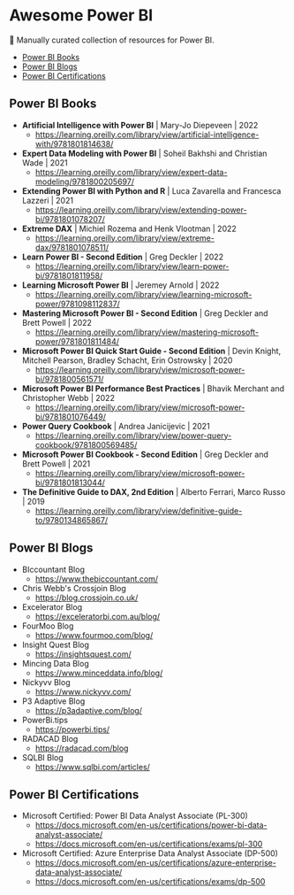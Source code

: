 # Awesome Power BI

:wave: Manually curated collection of resources for Power BI.

* [Power BI Books](#power-bi-books)
* [Power BI Blogs](#power-bi-blogs)
* [Power BI Certifications](#power-bi-certifications)

## Power BI Books

* **Artificial Intelligence with Power BI** | Mary-Jo Diepeveen | 2022
  * https://learning.oreilly.com/library/view/artificial-intelligence-with/9781801814638/
* **Expert Data Modeling with Power BI** | Soheil Bakhshi and Christian Wade | 2021
  * https://learning.oreilly.com/library/view/expert-data-modeling/9781800205697/
* **Extending Power BI with Python and R** | Luca Zavarella and Francesca Lazzeri | 2021
  * https://learning.oreilly.com/library/view/extending-power-bi/9781801078207/
* **Extreme DAX** | Michiel Rozema and Henk Vlootman | 2022
  * https://learning.oreilly.com/library/view/extreme-dax/9781801078511/
* **Learn Power BI - Second Edition** | Greg Deckler | 2022
  * https://learning.oreilly.com/library/view/learn-power-bi/9781801811958/
* **Learning Microsoft Power BI** | Jeremey Arnold | 2022
  * https://learning.oreilly.com/library/view/learning-microsoft-power/9781098112837/
* **Mastering Microsoft Power BI - Second Edition** | Greg Deckler and Brett Powell | 2022
  * https://learning.oreilly.com/library/view/mastering-microsoft-power/9781801811484/
* **Microsoft Power BI Quick Start Guide - Second Edition** | Devin Knight, Mitchell Pearson, Bradley Schacht, Erin Ostrowsky | 2020
  * https://learning.oreilly.com/library/view/microsoft-power-bi/9781800561571/
* **Microsoft Power BI Performance Best Practices** | Bhavik Merchant and Christopher Webb | 2022
  * https://learning.oreilly.com/library/view/microsoft-power-bi/9781801076449/
* **Power Query Cookbook** | Andrea Janicijevic | 2021
  * https://learning.oreilly.com/library/view/power-query-cookbook/9781800569485/
* **Microsoft Power BI Cookbook - Second Edition** | Greg Deckler and Brett Powell | 2021
  * https://learning.oreilly.com/library/view/microsoft-power-bi/9781801813044/
* **The Definitive Guide to DAX, 2nd Edition** | Alberto Ferrari, Marco Russo | 2019
  * https://learning.oreilly.com/library/view/definitive-guide-to/9780134865867/


## Power BI Blogs

* BIccountant Blog
  * https://www.thebiccountant.com/
* Chris Webb's Crossjoin Blog
  * https://blog.crossjoin.co.uk/
* Excelerator Blog
  * https://exceleratorbi.com.au/blog/
* FourMoo Blog
  * https://www.fourmoo.com/blog/
* Insight Quest Blog
  * https://insightsquest.com/
* Mincing Data Blog
  * https://www.minceddata.info/blog/
* Nickyvv Blog
  * https://www.nickyvv.com/
* P3 Adaptive Blog
  * https://p3adaptive.com/blog/
* PowerBi.tips
  * https://powerbi.tips/
* RADACAD Blog
  * https://radacad.com/blog
* SQLBI Blog
  * https://www.sqlbi.com/articles/

## Power BI Certifications

* Microsoft Certified: Power BI Data Analyst Associate (PL-300)
  * https://docs.microsoft.com/en-us/certifications/power-bi-data-analyst-associate/
  * https://docs.microsoft.com/en-us/certifications/exams/pl-300
* Microsoft Certified: Azure Enterprise Data Analyst Associate (DP-500)
  * https://docs.microsoft.com/en-us/certifications/azure-enterprise-data-analyst-associate/
  * https://docs.microsoft.com/en-us/certifications/exams/dp-500

